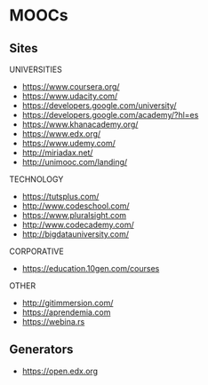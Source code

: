 MOOCs
=====

Sites
-----

UNIVERSITIES
* https://www.coursera.org/
* https://www.udacity.com/
* https://developers.google.com/university/
* https://developers.google.com/academy/?hl=es
* https://www.khanacademy.org/
* https://www.edx.org/
* https://www.udemy.com/
* http://miriadax.net/
* http://unimooc.com/landing/


TECHNOLOGY
* https://tutsplus.com/
* http://www.codeschool.com/
* https://www.pluralsight.com
* http://www.codecademy.com/
* http://bigdatauniversity.com/

CORPORATIVE
* https://education.10gen.com/courses


OTHER
* http://gitimmersion.com/
* https://aprendemia.com
* https://webina.rs


Generators
----------


* https://open.edx.org